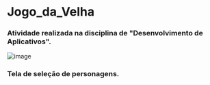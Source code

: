 # Jogo_da_Velha
### Atividade realizada na disciplina de "Desenvolvimento de Aplicativos".



![image](https://user-images.githubusercontent.com/101808175/159576838-f84d29e0-52d1-400c-8af6-41f5e5c4aca5.png)
### Tela de seleção de personagens.
